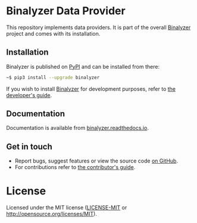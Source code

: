 # Binalyzer Data Provider

This repository implements data providers. It is part of the overall [Binalyzer]
project and comes with its installation.

[Binalyzer]: https://github.com/denisvasilik/binalyzer

## Installation

Binalyzer is published on [PyPI] and can be installed from there:

```sh
~$ pip3 install --upgrade binalyzer
```

If you wish to install [Binalyzer] for development purposes, refer to [the
developer's guide].

[PyPI]: https://pypi.org/project/Binalyzer/
[Binalyzer]: https://pypi.org/project/Binalyzer/
[the developer's guide]: DEVELOPMENT.md

## Documentation

Documentation is available from [binalyzer.readthedocs.io].

[binalyzer.readthedocs.io]: https://binalyzer.readthedocs.io/en/latest/

## Get in touch

- Report bugs, suggest features or view the source code [on GitHub].
- For contributions refer to [the contributor's guide].

[on GitHub]: https://github.com/denisvasilik/binalyzer
[the contributor's guide]: CONTRIBUTING.md

# License

Licensed under the MIT license ([LICENSE-MIT] or http://opensource.org/licenses/MIT).

[LICENSE-MIT]: LICENSE.rst
